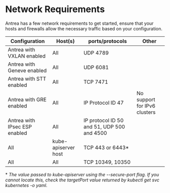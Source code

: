 # Network Requirements

Antrea has a few network requirements to get started, ensure that your hosts and
firewalls allow the necessary traffic based on your configuration.

| Configuration                 | Host(s)             | ports/protocols                            | Other |
| ----------------------------- | ------------------- | ------------------------------------------ | ----- |
| Antrea with VXLAN enabled     | All                 | UDP 4789                                   |       |
| Antrea with Geneve enabled    | All                 | UDP 6081                                   |       |
| Antrea with STT enabled       | All                 | TCP 7471                                   |       |
| Antrea with GRE enabled       | All                 | IP Protocol ID 47                          | No support for IPv6 clusters |
| Antrea with IPsec ESP enabled | All                 | IP protocol ID 50 and 51, UDP 500 and 4500 |       |
| All                           | kube-apiserver host | TCP 443 or 6443\*                          |       |
| All                           | All                 | TCP 10349, 10350                           |       |

\* _The value passed to kube-apiserver using the --secure-port flag. If you cannot
locate this, check the targetPort value returned by kubectl get svc kubernetes -o yaml._
